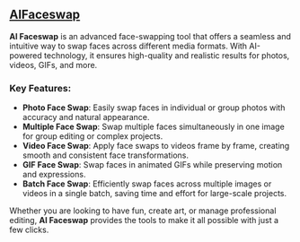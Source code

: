 ## [AIFaceswap](https://aifaceswap.io/)

**AI Faceswap** is an advanced face-swapping tool that offers a seamless and intuitive way to swap faces across different media formats. With AI-powered technology, it ensures high-quality and realistic results for photos, videos, GIFs, and more.

### Key Features:
- **Photo Face Swap**: Easily swap faces in individual or group photos with accuracy and natural appearance.
- **Multiple Face Swap**: Swap multiple faces simultaneously in one image for group editing or complex projects.
- **Video Face Swap**: Apply face swaps to videos frame by frame, creating smooth and consistent face transformations.
- **GIF Face Swap**: Swap faces in animated GIFs while preserving motion and expressions.
- **Batch Face Swap**: Efficiently swap faces across multiple images or videos in a single batch, saving time and effort for large-scale projects.

Whether you are looking to have fun, create art, or manage professional editing, **AI Faceswap** provides the tools to make it all possible with just a few clicks.

